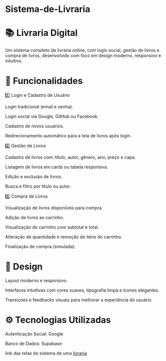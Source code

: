 # Sistema-de-Livraria

# 📚 Livraria Digital

Um sistema completo de livraria online, com login social, gestão de livros e compra de livros, desenvolvido com foco em design moderno, responsivo e intuitivo.

# 🌟 Funcionalidades
1️⃣ Login e Cadastro de Usuário

Login tradicional (email e senha).

Login social via Google, GitHub ou Facebook.

Cadastro de novos usuários.

Redirecionamento automático para a tela de livros após login.

2️⃣ Gestão de Livros

Cadastro de livros com: título, autor, gênero, ano, preço e capa.

Listagem de livros em cards ou tabela responsiva.

Edição e exclusão de livros.

Busca e filtro por título ou autor.

3️⃣ Compra de Livros

Visualização de livros disponíveis para compra.

Adição de livros ao carrinho.

Visualização do carrinho com subtotal e total.

Alteração de quantidade e remoção de itens do carrinho.

Finalização de compra (simulada).

# 🎨 Design

Layout moderno e responsivo.

Interfaces intuitivas com cores suaves, tipografia limpa e ícones elegantes.

Transições e feedbacks visuais para melhorar a experiência do usuário.

# ⚙️ Tecnologias Utilizadas

Autenticação Social: Google 

Banco de Dados: Supabase

link das telas do sistema de uma [livraria](lovable-bookhaven.lovable.app)

[](lovable-bookhaven.lovable.app)

